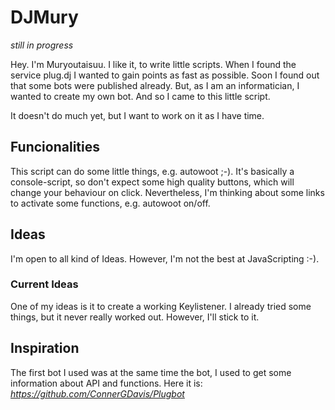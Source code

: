 # DJMury
*still in progress*

Hey. I'm Muryoutaisuu. I like it, to write little scripts. When I found the service plug.dj I wanted to gain points as fast as possible. Soon I found out that some bots were published already. But, as I am an informatician, I wanted to create my own bot. And so I came to this little script.

It doesn't do much yet, but I want to work on it as I have time.

## Funcionalities
This script can do some little things, e.g. autowoot ;-). It's basically a console-script, so don't expect some high quality buttons, which will change your behaviour on click. Nevertheless, I'm thinking about some links to activate some functions, e.g. autowoot on/off.

## Ideas
I'm open to all kind of Ideas. However, I'm not the best at JavaScripting :-).

### Current Ideas
One of my ideas is it to create a working Keylistener. I already tried some things, but it never really worked out. However, I'll stick to it.

## Inspiration
The first bot I used was at the same time the bot, I used to get some information about API and functions. Here it is: *https://github.com/ConnerGDavis/Plugbot*
